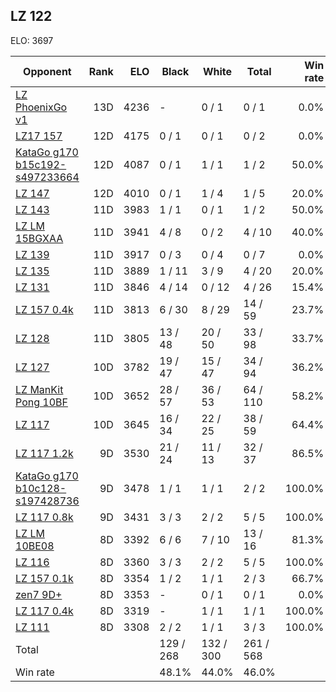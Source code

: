 ## LZ 122 ##

ELO: 3697

Opponent | Rank | ELO | Black | White | Total | Win rate
---------|-----:|----:|-------|-------|-------|-------:
[LZ PhoenixGo v1](LZ%20PhoenixGo%20v1.md) | 13D | 4236 | - | 0 / 1 | 0 / 1 | 0.0%
[LZ17 157](LZ17%20157.md) | 12D | 4175 | 0 / 1 | 0 / 1 | 0 / 2 | 0.0%
[KataGo g170 b15c192-s497233664](KataGo%20g170%20b15c192-s497233664.md) | 12D | 4087 | 0 / 1 | 1 / 1 | 1 / 2 | 50.0%
[LZ 147](LZ%20147.md) | 12D | 4010 | 0 / 1 | 1 / 4 | 1 / 5 | 20.0%
[LZ 143](LZ%20143.md) | 11D | 3983 | 1 / 1 | 0 / 1 | 1 / 2 | 50.0%
[LZ LM 15BGXAA](LZ%20LM%2015BGXAA.md) | 11D | 3941 | 4 / 8 | 0 / 2 | 4 / 10 | 40.0%
[LZ 139](LZ%20139.md) | 11D | 3917 | 0 / 3 | 0 / 4 | 0 / 7 | 0.0%
[LZ 135](LZ%20135.md) | 11D | 3889 | 1 / 11 | 3 / 9 | 4 / 20 | 20.0%
[LZ 131](LZ%20131.md) | 11D | 3846 | 4 / 14 | 0 / 12 | 4 / 26 | 15.4%
[LZ 157 0.4k](LZ%20157%200.4k.md) | 11D | 3813 | 6 / 30 | 8 / 29 | 14 / 59 | 23.7%
[LZ 128](LZ%20128.md) | 11D | 3805 | 13 / 48 | 20 / 50 | 33 / 98 | 33.7%
[LZ 127](LZ%20127.md) | 10D | 3782 | 19 / 47 | 15 / 47 | 34 / 94 | 36.2%
[LZ ManKit Pong 10BF](LZ%20ManKit%20Pong%2010BF.md) | 10D | 3652 | 28 / 57 | 36 / 53 | 64 / 110 | 58.2%
[LZ 117](LZ%20117.md) | 10D | 3645 | 16 / 34 | 22 / 25 | 38 / 59 | 64.4%
[LZ 117 1.2k](LZ%20117%201.2k.md) | 9D | 3530 | 21 / 24 | 11 / 13 | 32 / 37 | 86.5%
[KataGo g170 b10c128-s197428736](KataGo%20g170%20b10c128-s197428736.md) | 9D | 3478 | 1 / 1 | 1 / 1 | 2 / 2 | 100.0%
[LZ 117 0.8k](LZ%20117%200.8k.md) | 9D | 3431 | 3 / 3 | 2 / 2 | 5 / 5 | 100.0%
[LZ LM 10BE08](LZ%20LM%2010BE08.md) | 8D | 3392 | 6 / 6 | 7 / 10 | 13 / 16 | 81.3%
[LZ 116](LZ%20116.md) | 8D | 3360 | 3 / 3 | 2 / 2 | 5 / 5 | 100.0%
[LZ 157 0.1k](LZ%20157%200.1k.md) | 8D | 3354 | 1 / 2 | 1 / 1 | 2 / 3 | 66.7%
[zen7 9D+](zen7%209D+.md) | 8D | 3353 | - | 0 / 1 | 0 / 1 | 0.0%
[LZ 117 0.4k](LZ%20117%200.4k.md) | 8D | 3319 | - | 1 / 1 | 1 / 1 | 100.0%
[LZ 111](LZ%20111.md) | 8D | 3308 | 2 / 2 | 1 / 1 | 3 / 3 | 100.0%
Total | | | 129 / 268 | 132 / 300 | 261 / 568 | 
Win rate| | | 48.1% | 44.0% | 46.0% | 
